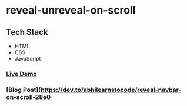 # reveal-unreveal-on-scroll

## Tech Stack
- HTML 
- CSS
- JavaScript

### [Live Demo]()

### [Blog Post](https://dev.to/abhilearnstocode/reveal-navbar-on-scroll-28e0 

